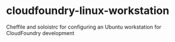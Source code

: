 cloudfoundry-linux-workstation
==============================

Cheffile and soloistrc for configuring an Ubuntu workstation for CloudFoundry development
